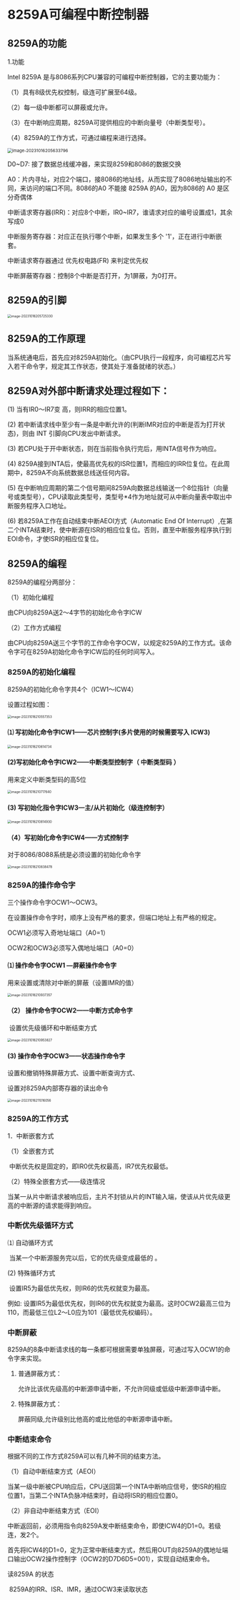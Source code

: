 


# 8259A可编程中断控制器

## 8259A的功能

1.功能 

  Intel 8259A 是与8086系列CPU兼容的可编程中断控制器，它的主要功能为：

（1）具有8级优先权控制，级连可扩展至64级。

（2）每一级中断都可以屏蔽或允许。

（3）在中断响应周期，8259A可提供相应的中断向量号（中断类型号）。

（4）8259A的工作方式，可通过编程来进行选择。

<img src="/emuImage/image-20231016205633796.png" alt="image-20231016205633796" style="zoom: 67%;" />

D0~D7: 接了数据总线缓冲器，来实现8259和8086的数据交换

A0：片内寻址，对应2个端口，接8086的地址线，从而实现了8086地址输出的不同，来访问的端口不同。8086的A0 不能接 8259A 的A0，因为8086的 A0 是区分奇偶体

中断请求寄存器(IRR)：对应8个中断，IR0~IR7，谁请求对应的编号设置成1，其余写成0

中断服务寄存器：对应正在执行哪个中断，如果发生多个 '1'，正在进行中断嵌套。

中断请求寄存器通过 优先权电路(FR) 来判定优先权

中断屏蔽寄存器：控制8个中断是否打开，为1屏蔽，为0打开。


## 8259A的引脚

<img src="/emuImage/image-20231016205725330.png" alt="image-20231016205725330" style="zoom: 50%;" />



## 8259A的工作原理

   当系统通电后，首先应对8259A初始化。（由CPU执行一段程序，向可编程芯片写入若干命令字，规定其工作状态，使其处于准备就绪的状态。）

##  8259A对外部中断请求处理过程如下：

 (1)  当有IR0～IR7变 高，则IRR的相应位置1。

 (2) 若中断请求线中至少有一条是中断允许的(判断IMR对应的中断是否为打开状态)，则由 INT 引脚向CPU发出中断请求。 

 (3) 若CPU处于开中断状态，则在当前指令执行完后，用INTA信号作为响应。 

(4)  8259A接到INTA后，使最高优先权的ISR位置1，而相应的IRR位复位。在此周期中，8259A不向系统数据总线送任何内容。

(5) 在中断响应周期的第二个信号期间8259A向数据总线输送一个8位指针（向量号或类型号），CPU读取此类型号，类型号*4作为地址就可从中断向量表中取出中断服务程序入口地址。

(6) 若8259A工作在自动结束中断AEOI方式（Automatic End Of Interrupt）,在第二个INTA结束时，使中断源在ISR的相应位复位。否则，直至中断服务程序执行到EOI命令，才使ISR的相应位复位。


## 8259A的编程

8259A的编程分两部分：

（1）初始化编程 

  由CPU向8259A送2～4字节的初始化命令字ICW

（2）工作方式编程

  由CPU向8259A送三个字节的工作命令字OCW，以规定8259A的工作方式。该命令字可在8259A初始化命令字ICW后的任何时间写入。

### 8259A的初始化编程

 8259A的初始化命令字共4个（ICW1～ICW4）

设置过程如图：

<img src="/emuImage/image-20231016210557353.png" alt="image-20231016210557353" style="zoom:50%;" />

#### ⑴  写初始化命令字ICW1——芯片控制字(多片使用的时候需要写入 ICW3)

<img src="/emuImage/image-20231016210614734.png" alt="image-20231016210614734" style="zoom:50%;" />



#### (2)写初始化命令字ICW2——中断类型控制字（ 中断类型码 ） 

用来定义中断类型码的高5位 

<img src="/emuImage/image-20231016210717640.png" alt="image-20231016210717640" style="zoom:50%;" />



#### (3) 写初始化指令字ICW3—主/从片初始化（级连控制字）

<img src="/emuImage/image-20231016210814930.png" alt="image-20231016210814930" style="zoom:50%;" />

#### （4）写初始化命令字ICW4——方式控制字 

对于8086/8088系统是必须设置的初始化命令字 

<img src="/emuImage/image-20231016210838478.png" alt="image-20231016210838478" style="zoom:50%;" />



### 8259A的操作命令字 

三个操作命令字OCW1～OCW3。

在设置操作命令字时，顺序上没有严格的要求，但端口地址上有严格的规定。

OCW1必须写入奇地址端口（A0=1）

OCW2和OCW3必须写入偶地址端口（A0=0） 

#### ⑴ 操作命令字OCW1 —屏蔽操作命令字

  用来设置或清除对中断的屏蔽（设置IMR的值）

<img src="/emuImage/image-20231016210937357.png" alt="image-20231016210937357" style="zoom:50%;" />

#### （2） 操作命令字OCW2——中断方式命令字

​     设置优先级循环和中断结束方式

<img src="/emuImage/image-20231016210953827.png" alt="image-20231016210953827" style="zoom:50%;" />


#### (3)  操作命令字OCW3——状态操作命令字

设置和撤销特殊屏蔽方式、设置中断查询方式、

设置对8259A内部寄存器的读出命令

<img src="/emuImage/image-20231016211016056.png" alt="image-20231016211016056" style="zoom:50%;" />

### 8259A的工作方式 

 1．中断嵌套方式 

（1）全嵌套方式

​			中断优先权是固定的，即IR0优先权最高，IR7优先权最低。

（2）特殊全嵌套方式——级连情况

​			当某一从片中断请求被响应后，主片不封锁从片的INT输入端，使该从片优先级更高的中断源的请求能得到响应。

### 中断优先级循环方式 

⑴ 自动循环方式 

​		当某一个中断源服务完以后，它的优先级变成最低的 。

(2) 特殊循环方式

​		设置IR5为最低优先权，则IR6的优先权就变为最高。

例如: 设置IR5为最低优先权，则IR6的优先权就变为最高。这时OCW2最高三位为110，而最低三位L2～L0应为101（最低优先权编码）。 


### 中断屏蔽 

   8259A的8条中断请求线的每一条都可根据需要单独屏蔽，可通过写入OCW1的命令字来实现。

1. 普通屏蔽方式：

   允许比该优先级高的中断源申请中断，不允许同级或低级中断源申请中断。

2. 特殊屏蔽方式：

   屏蔽同级,允许级别比他高的或比他低的中断源申请中断。

### 中断结束命令

   根据不同的工作方式8259A可以有几种不同的结束方法。

（1）自动中断结束方式（AEOI）

当某一级中断被CPU响应后，CPU送回第一个INTA中断响应信号，使ISR的相应位置1，当第二个INTA负脉冲结束时，自动将ISR的相应位置0。

（2）非自动中断结束方式（EOI）

中断返回前，必须用指令向8259A发中断结束命令，即使ICW4的D1=0。若级连，发2个。

首先将ICW4的D1=0，定为正常中断结束方式，然后用OUT向8259A的偶地址端口输出OCW2操作控制字（OCW2的D7D6D5=001），实现自动结束命令。

读8259A 的状态

​    8259A的IRR、ISR、IMR，通过OCW3来读取状态